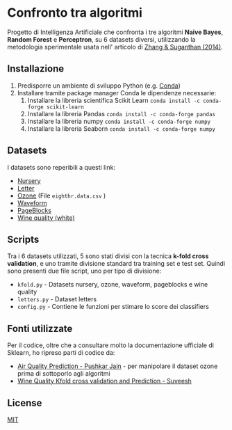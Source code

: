 # Confronto tra algoritmi

Progetto di Intelligenza Artificiale che confronta i tre algoritmi **Naive Bayes**, **Random Forest** e **Perceptron**, su 6 datasets diversi, utilizzando la metodologia sperimentale usata nell' articolo di [Zhang & Suganthan (2014)](https://doi.org/10.1016/j.patcog.2014.04.001).

## Installazione

1. Predisporre un ambiente di sviluppo Python (e.g. [Conda](https://conda.io))
2. Installare tramite package manager Conda le dipendenze necessarie:
    1. Installare la libreria scientifica Scikit Learn `conda install -c conda-forge scikit-learn`
    2. Installare la libreria Pandas `conda install -c conda-forge pandas`
    3. Installare la libreria numpy `conda install -c conda-forge numpy`
    4. Installare la libreria Seaborn `conda install -c conda-forge numpy`

## Datasets

I datasets sono reperibili a questi link:

* [Nursery](https://www.openml.org/d/1568)
* [Letter](https://www.openml.org/d/977)
* [Ozone](https://www.kaggle.com/prashant111/ozone-level-detection) (File `eighthr.data.csv` )
* [Waveform](https://www.openml.org/d/60)
* [PageBlocks](https://datahub.io/machine-learning/page-blocks)
* [Wine quality (white)](https://www.openml.org/d/40498)

## Scripts

Tra i 6 datasets utilizzati, 5 sono stati divisi con la tecnica **k-fold cross validation**, e uno tramite divisione standard tra training set e test set. Quindi sono presenti due file script, uno per tipo di divisione:

* `kfold.py` - Datasets nursery, ozone, waveform, pageblocks e wine quality
* `letters.py` - Dataset letters
* `config.py` - Contiene le funzioni per stimare lo score dei classifiers


## Fonti utilizzate

Per il codice, oltre che a consultare molto la documentazione ufficiale di Sklearn, ho ripreso parti di codice da:

* [Air Quality Prediction - Pushkar Jain](https://www.kaggle.com/l33tc0d3r/air-quality-prediction) - per manipolare il dataset ozone prima di sottoporlo agli algoritmi
* [Wine Quality Kfold cross validation and Prediction - Suveesh](https://www.kaggle.com/suveesh/wine-quality-kfold-cross-validation-and-prediction)

## License
[MIT](https://choosealicense.com/licenses/mit/)